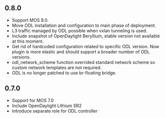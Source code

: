 ## 0.8.0

  - Support MOS 8.0.
  - Move ODL installation and configuration
    to main phase of deployment.
  - L3 traffic managed by ODL possible when vxlan
    tunneling is used.
  - Include snapshot of OpenDaylight Beryllium,
    stable version not available at this moment.
  - Get rid of hardcoded configuration related to specific ODL version.
    Now plugin is more elastic and should support a broader
    number of ODL versions.
  - odl_network_scheme function overrided standard network scheme
    so custom network templates are not required.
  - ODL is no longer patched to use br-floating bridge.


## 0.7.0

  - Support for MOS 7.0
  - Include OpenDaylight Lithium SR2
  - Introduce separate role for ODL controller
